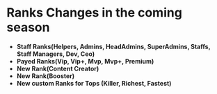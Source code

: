 # Ranks Changes in the coming season
- **Staff Ranks(Helpers, Admins, HeadAdmins, SuperAdmins, Staffs, Staff Managers, Dev, Ceo)**
- **Payed Ranks(Vip, Vip+, Mvp, Mvp+, Premium)**
- **New Rank(Content Creator)**
- **New Rank(Booster)**
- **New custom Ranks for Tops (Killer, Richest, Fastest)** 